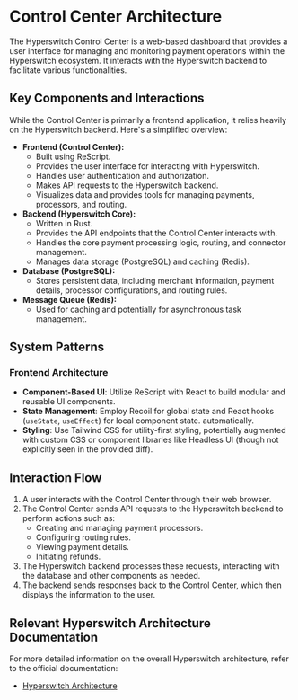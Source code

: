 # Control Center Architecture

The Hyperswitch Control Center is a web-based dashboard that provides a user interface for managing and monitoring payment operations within the Hyperswitch ecosystem. It interacts with the Hyperswitch backend to facilitate various functionalities.

## Key Components and Interactions

While the Control Center is primarily a frontend application, it relies heavily on the Hyperswitch backend. Here's a simplified overview:

- **Frontend (Control Center):**
  - Built using ReScript.
  - Provides the user interface for interacting with Hyperswitch.
  - Handles user authentication and authorization.
  - Makes API requests to the Hyperswitch backend.
  - Visualizes data and provides tools for managing payments, processors, and routing.
- **Backend (Hyperswitch Core):**
  - Written in Rust.
  - Provides the API endpoints that the Control Center interacts with.
  - Handles the core payment processing logic, routing, and connector management.
  - Manages data storage (PostgreSQL) and caching (Redis).
- **Database (PostgreSQL):**
  - Stores persistent data, including merchant information, payment details, processor configurations, and routing rules.
- **Message Queue (Redis):**
  - Used for caching and potentially for asynchronous task management.

## System Patterns

### Frontend Architecture

- **Component-Based UI**: Utilize ReScript with React to build modular and reusable UI components.
- **State Management**: Employ Recoil for global state and React hooks (`useState`, `useEffect`) for local component state.
  automatically.
- **Styling**: Use Tailwind CSS for utility-first styling, potentially augmented with custom CSS or component libraries like Headless UI (though not explicitly seen in the provided diff).

## Interaction Flow

1.  A user interacts with the Control Center through their web browser.
2.  The Control Center sends API requests to the Hyperswitch backend to perform actions such as:
    - Creating and managing payment processors.
    - Configuring routing rules.
    - Viewing payment details.
    - Initiating refunds.
3.  The Hyperswitch backend processes these requests, interacting with the database and other components as needed.
4.  The backend sends responses back to the Control Center, which then displays the information to the user.

## Relevant Hyperswitch Architecture Documentation

For more detailed information on the overall Hyperswitch architecture, refer to the official documentation:

- [Hyperswitch Architecture](https://docs.hyperswitch.io/learn-more/hyperswitch-architecture)

